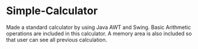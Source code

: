 # Simple-Calculator
Made a standard calculator by using Java AWT and Swing.
Basic Arithmetic operations are included in this calculator.
A memory area is also included so that user can see all previous calculation. 
